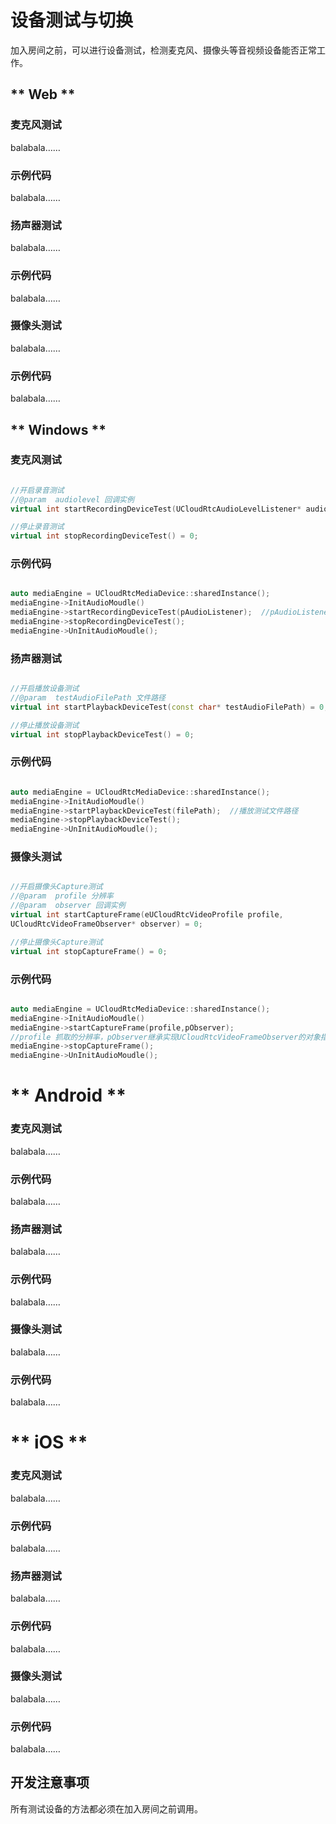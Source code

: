 # 设备测试与切换

加入房间之前，可以进行设备测试，检测麦克风、摄像头等音视频设备能否正常工作。    


<!-- tabs:start -->

## ** Web **

### 麦克风测试

balabala……    

### 示例代码

balabala……   

### 扬声器测试

balabala……    

### 示例代码

balabala……   

### 摄像头测试

balabala……    

### 示例代码

balabala……  


## ** Windows **

### 麦克风测试

```cpp

//开启录音测试
//@param  audiolevel 回调实例
virtual int startRecordingDeviceTest(UCloudRtcAudioLevelListener* audiolevel) = 0;

//停止录音测试
virtual int stopRecordingDeviceTest() = 0;

```

### 示例代码

```cpp

auto mediaEngine = UCloudRtcMediaDevice::sharedInstance();
mediaEngine->InitAudioMoudle()
mediaEngine->startRecordingDeviceTest(pAudioListener);  //pAudioListener 继承实现UCloudRtcAudioLevelListener对象的指针
mediaEngine->stopRecordingDeviceTest();
mediaEngine->UnInitAudioMoudle();

```
### 扬声器测试

```cpp

//开启播放设备测试
//@param  testAudioFilePath 文件路径
virtual int startPlaybackDeviceTest(const char* testAudioFilePath) = 0;

//停止播放设备测试
virtual int stopPlaybackDeviceTest() = 0;

```

### 示例代码

```cpp

auto mediaEngine = UCloudRtcMediaDevice::sharedInstance();
mediaEngine->InitAudioMoudle()
mediaEngine->startPlaybackDeviceTest(filePath);  //播放测试文件路径
mediaEngine->stopPlaybackDeviceTest();
mediaEngine->UnInitAudioMoudle();

```

### 摄像头测试

```cpp

//开启摄像头Capture测试
//@param  profile 分辨率
//@param  observer 回调实例
virtual int startCaptureFrame(eUCloudRtcVideoProfile profile,
UCloudRtcVideoFrameObserver* observer) = 0;

//停止摄像头Capture测试
virtual int stopCaptureFrame() = 0;

```

### 示例代码

```cpp

auto mediaEngine = UCloudRtcMediaDevice::sharedInstance();
mediaEngine->InitAudioMoudle()
mediaEngine->startCaptureFrame(profile,pObserver);  
//profile 抓取的分辨率，pObserver继承实现UCloudRtcVideoFrameObserver的对象指针
mediaEngine->stopCaptureFrame();
mediaEngine->UnInitAudioMoudle();

```

# ** Android **

### 麦克风测试

balabala……    

### 示例代码

balabala……   

### 扬声器测试

balabala……    

### 示例代码

balabala……   

### 摄像头测试

balabala……    

### 示例代码

balabala……  

# ** iOS **

### 麦克风测试

balabala……    

### 示例代码

balabala……   

### 扬声器测试

balabala……    

### 示例代码

balabala……   

### 摄像头测试

balabala……    

### 示例代码

balabala……  

<!-- tabs:end -->

## 开发注意事项

所有测试设备的方法都必须在加入房间之前调用。

